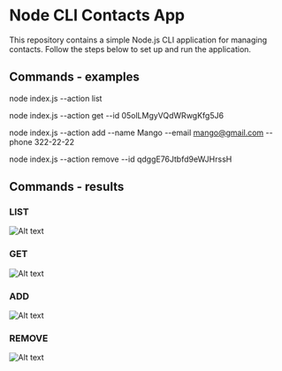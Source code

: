 # Node CLI Contacts App

This repository contains a simple Node.js CLI application for managing contacts.
Follow the steps below to set up and run the application.

## Commands - examples

node index.js --action list

node index.js --action get --id 05olLMgyVQdWRwgKfg5J6

node index.js --action add --name Mango --email mango@gmail.com --phone 322-22-22

node index.js --action remove --id qdggE76Jtbfd9eWJHrssH

## Commands - results

### LIST

![Alt  text](https://i.ibb.co/4NNTXzq/5-1.jpg "LIST")

### GET

![Alt  text](https://i.ibb.co/WgHfqFg/5-2.jpg "GET")

### ADD

![Alt  text](https://i.ibb.co/qxVMLWf/5-3.jpg "ADD")

### REMOVE

![Alt  text](https://i.ibb.co/7WHpG8r/5-4.jpg "REMOVE")
